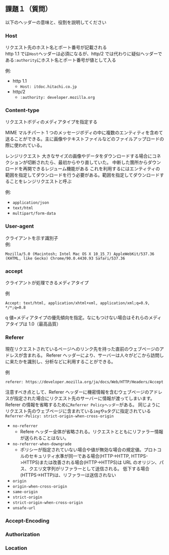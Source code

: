 ## 課題１（質問）

以下のヘッダーの意味と、役割を説明してください

### Host

リクエスト先のホスト名とポート番号が記載される  
http 1.1 では`Host`ヘッダーは必須になるが、http/2 では代わりに疑似ヘッダーである`:authority`にホスト名とポート番号が値として入る

例:

- http 1.1
  - `Host: itdoc.hitachi.co.jp`
- http/2
  - `:authority: developer.mozilla.org`

### Content-type

リクエストボディのメディアタイプを指定する

MIME
マルチパート
1 つのメッセージボディの中に複数のエンティティを含めて送ることができる。主に画像やテキストファイルなどのファイルアップロードの際に使われている。

レンジリクエスト
大きなサイズの画像やデータをダウンロードする場合にコネクションが切断されたら、最初からやり直していた。
中断した箇所からダウンロードを再開できるレジューム機能がある
これを利用するにはエンティティの範囲を指定してダウンロードを行う必要がある。範囲を指定してダウンロードすることをレンジリクエストと呼ぶ

例:

- `application/json`
- `text/html`
- `multipart/form-data`

### User-agent

クライアントを示す識別子  
例:

```
Mozilla/5.0 (Macintosh; Intel Mac OS X 10_15_7) AppleWebKit/537.36 (KHTML, like Gecko) Chrome/90.0.4430.93 Safari/537.36
```

### accept

クライアントが処理できるメディアタイプ

例

```
Accept: text/html, application/xhtml+xml, application/xml;q=0.9, */*;q=0.8
```

q 値=メディアタイプの優先傾向を指定。なにもつけない場合はそれらのメディアタイプは 1.0（最高品質）

### Referer

現在リクエストされているページへのリンク先を持った直前のウェブページのアドレスが含まれる。
Referer ヘッダーにより、サーバーは人々がどこから訪問しに来たかを識別し、分析などに利用することができる。

例

```
referer: https://developer.mozilla.org/ja/docs/Web/HTTP/Headers/Accept
```

注意すべき点として、Referer ヘッダーに機密情報を含むウェブページのアドレスが指定された場合にリクエスト先のサーバーに情報が渡ってしまいます。
Referer の情報を省略するために`Referrer Policyヘッダー`がある。
同じようにリクエスト先のウェブページに含まれている`img`や`a`タグに指定されている
`Referrer-Policy: strict-origin-when-cross-origin`

- `no-referrer`
  - Refere へッダー全体が省略される。リクエストとともにリファラー情報が送られることはない。
- `no-referrer-when-downgrade`
  - ポリシーが指定されていない場合や値が無効な場合の規定値。プロトコルのセキュリティ水準が同一である場合(HTTP->HTTP, HTTPS->HTTPS)または改善される場合(HTTP->HTTPS)は URL のオリジン、パス、クエリ文字列がリファラーとして送信される。
    低下する場合(HTTPS->HTTP)は、リファラーは送信されない
- `origin`
- `origin-when-cross-origin`
- `same-origin`
- `strict-origin`
- `strict-origin-when-cross-origin`
- `unsafe-url`

### Accept-Encoding

### Authorization

### Location
